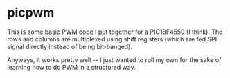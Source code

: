picpwm
======

This is some basic PWM code I put together for a PIC18F4550 (I think). The rows and columns are multiplexed using shift registers (which are fed SPI signal directly instead of being bit-banged). 

Anyways, it works pretty well -- I just wanted to roll my own for the sake of learning how to do PWM in a structured way.

